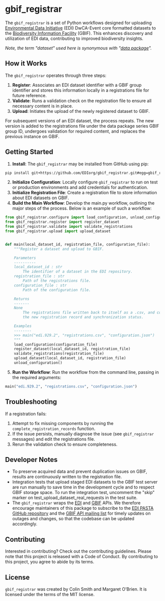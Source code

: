 # gbif_registrar

The `gbif_registrar` is a set of Python workflows designed for uploading [Environmental Data Initiative](https://edirepository.org/) (EDI) DwCA-Event core formatted datasets to the [Biodiversity Information Facility](https://www.gbif.org/) (GBIF). This enhances discovery and utilization of EDI data, contributing to improved biodiversity insights.

_Note, the term "dataset" used here is synonymous with "[data package](https://edirepository.org/resources/the-data-package)"._

## How it Works

The `gbif_registrar` operates through three steps:

1. **Register**: Associates an EDI dataset identifier with a GBIF group identifier and stores this information locally in a registrations file for future reference.
2. **Validate**: Runs a validation check on the registration file to ensure all necessary content is in place.
3. **Upload**: Initiates the upload of the newly registered dataset to GBIF.

For subsequent versions of an EDI dataset, the process repeats. The new version is added to the registrations file under the data package series GBIF group ID, undergoes validation for required content, and replaces the previous instance on GBIF.

## Getting Started
1. **Install**: The `gbif_registrar` may be installed from GitHub using pip: 

```bash
pip install git+https://github.com/EDIorg/gbif_registrar.git#egg=gbif_registrar
```
2. **Initialize Configuration**: Locally configure `gbif_registrar` to run on test or production environments and add credentials for authentication.
3. **Initialize Registration File**: Create a registration file to store information about EDI datasets on GBIF.
4. **Build the Main Workflow**: Develop the main.py workflow, outlining the major steps of the process. Below is an example of such a workflow:

```python
from gbif_registrar.configure import load_configuration, unload_configuration
from gbif_registrar.register import register_dataset
from gbif_registrar.validate import validate_registrations
from gbif_registrar.upload import upload_dataset


def main(local_dataset_id, registration_file, configuration_file):
    """Register a dataset and upload to GBIF.

    Parameters
    ----------
    local_dataset_id : str
        The identifier of a dataset in the EDI repository.
    registration_file : str
        Path of the registrations file.
    configuration_file : str
        Path of the configuration file.

    Returns
    -------
    None
        The registrations file written back to itself as a .csv, and containing
        the new registration record and synchronization status.

    Examples
    --------
    >>> main("edi.929.2", "registrations.csv", "configuration.json")
    """
    load_configuration(configuration_file)
    register_dataset(local_dataset_id, registration_file)
    validate_registrations(registration_file)
    upload_dataset(local_dataset_id, registration_file)
    unload_configuration()
```

5. **Run the Workflow**: Run the workflow from the command line, passing in the required arguments:

```python
main("edi.929.2", "registrations.csv", "configuration.json")
```

## Troubleshooting

If a registration fails:
1. Attempt to fix missing components by running the `complete_registration_records` function.
2. If the issue persists, manually diagnose the issue (see `gbif_registrar` messages) and edit the registrations file. 
3. Rerun the validation check to ensure completeness.

## Developer Notes
- To preserve acquired data and prevent duplication issues on GBIF, results are continuously written to the registration file.
- Integration tests that upload staged EDI datasets to the GBIF test server are run manually to save time in the development cycle and to respect GBIF storage space. To run the integration test, uncomment the "skip" marker on test_upload_dataset_real_requests in the test suite.
- The `gbif_registrar` wraps the [EDI](https://pastaplus-core.readthedocs.io/en/latest/doc_tree/pasta_api/index.html) and [GBIF](https://www.gbif.org/developer/registry) APIs. We therefore encourage maintainers of this package 
to subscribe to the [EDI PASTA GitHub repository](https://github.com/PASTAplus/PASTA) and the [GBIF API mailing list](https://lists.gbif.org/mailman/listinfo/api-users) for timely updates on outages and changes, so that the codebase can be updated accordingly.
 

## Contributing

Interested in contributing? Check out the contributing guidelines. Please note that this project is released with a Code of Conduct. By contributing to this project, you agree to abide by its terms.

## License

`gbif_registrar` was created by Colin Smith and Margaret O'Brien. It is licensed under the terms of the MIT license.

